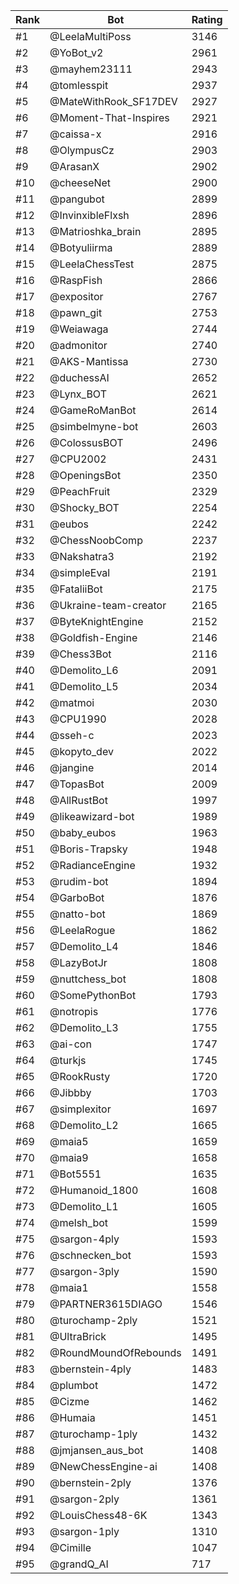 Rank|Bot|Rating
---|---|---
#1|@LeelaMultiPoss|3146
#2|@YoBot_v2|2961
#3|@mayhem23111|2943
#4|@tomlesspit|2937
#5|@MateWithRook_SF17DEV|2927
#6|@Moment-That-Inspires|2921
#7|@caissa-x|2916
#8|@OlympusCz|2903
#9|@ArasanX|2902
#10|@cheeseNet|2900
#11|@pangubot|2899
#12|@InvinxibleFlxsh|2896
#13|@Matrioshka_brain|2895
#14|@Botyuliirma|2889
#15|@LeelaChessTest|2875
#16|@RaspFish|2866
#17|@expositor|2767
#18|@pawn_git|2753
#19|@Weiawaga|2744
#20|@admonitor|2740
#21|@AKS-Mantissa|2730
#22|@duchessAI|2652
#23|@Lynx_BOT|2621
#24|@GameRoManBot|2614
#25|@simbelmyne-bot|2603
#26|@ColossusBOT|2496
#27|@CPU2002|2431
#28|@OpeningsBot|2350
#29|@PeachFruit|2329
#30|@Shocky_BOT|2254
#31|@eubos|2242
#32|@ChessNoobComp|2237
#33|@Nakshatra3|2192
#34|@simpleEval|2191
#35|@FataliiBot|2175
#36|@Ukraine-team-creator|2165
#37|@ByteKnightEngine|2152
#38|@Goldfish-Engine|2146
#39|@Chess3Bot|2116
#40|@Demolito_L6|2091
#41|@Demolito_L5|2034
#42|@matmoi|2030
#43|@CPU1990|2028
#44|@sseh-c|2023
#45|@kopyto_dev|2022
#46|@jangine|2014
#47|@TopasBot|2009
#48|@AllRustBot|1997
#49|@likeawizard-bot|1989
#50|@baby_eubos|1963
#51|@Boris-Trapsky|1948
#52|@RadianceEngine|1932
#53|@rudim-bot|1894
#54|@GarboBot|1876
#55|@natto-bot|1869
#56|@LeelaRogue|1862
#57|@Demolito_L4|1846
#58|@LazyBotJr|1808
#59|@nuttchess_bot|1808
#60|@SomePythonBot|1793
#61|@notropis|1776
#62|@Demolito_L3|1755
#63|@ai-con|1747
#64|@turkjs|1745
#65|@RookRusty|1720
#66|@Jibbby|1703
#67|@simplexitor|1697
#68|@Demolito_L2|1665
#69|@maia5|1659
#70|@maia9|1658
#71|@Bot5551|1635
#72|@Humanoid_1800|1608
#73|@Demolito_L1|1605
#74|@melsh_bot|1599
#75|@sargon-4ply|1593
#76|@schnecken_bot|1593
#77|@sargon-3ply|1590
#78|@maia1|1558
#79|@PARTNER3615DIAGO|1546
#80|@turochamp-2ply|1521
#81|@UltraBrick|1495
#82|@RoundMoundOfRebounds|1491
#83|@bernstein-4ply|1483
#84|@plumbot|1472
#85|@Cizme|1462
#86|@Humaia|1451
#87|@turochamp-1ply|1432
#88|@jmjansen_aus_bot|1408
#89|@NewChessEngine-ai|1408
#90|@bernstein-2ply|1376
#91|@sargon-2ply|1361
#92|@LouisChess48-6K|1343
#93|@sargon-1ply|1310
#94|@Cimille|1047
#95|@grandQ_AI|717
